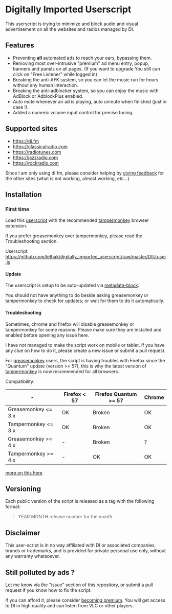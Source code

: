 # Digitally Imported Userscript

This userscript is trying to minimize and block audio and visual advertisement on all the websites and radios managed by DI.



## Features

* Preventing **all** automated ads to reach your ears, bypassing them.
* Removing most over-intrusive "premium" ad menu entry, popup, banners and panels on all pages. (If you want to upgrade You still can click on "Free Listener" while logged in)
* Breaking the anti-AFK system, so you can let the music run for hours without any human interaction.
* Breaking the anti-adblocker system, so you can enjoy the music with AdBlock or AdblockPlus enabled.
* Auto mute whenever an ad is playing, auto unmute when finished (just in case !).
* Added a numeric volume input control for precise tuning.

## Supported sites

* https://di.fm
* https://classicalradio.com
* https://radiotunes.com
* https://jazzradio.com
* https://rockradio.com

Since I am only using di.fm, please consider helping by [giving feedback](https://github.com/lethak/digitally_imported_userscript/issues/5) for the other sites (what is not working, almost working, etc...)

## Installation

### First time
Load this [userscript](https://github.com/lethak/digitally_imported_userscript/raw/master/DIU.user.js) with the recommended [tampermonkey](https://chrome.google.com/webstore/detail/tampermonkey/dhdgffkkebhmkfjojejmpbldmpobfkfo) browser extension.

If you prefer greasemonkey over tampermonkey, please read the Troubleshooting section.

Userscript: https://github.com/lethak/digitally_imported_userscript/raw/master/DIU.user.js

#### Update

The userscript is setup to be auto-updated via [metadata-block](https://wiki.greasespot.net/Metadata_Block).

You should not have anything to do beside asking greasemonkey or tampermonkey to check for updates; or wait for them to do it automatically.

#### Troubleshooting

Sometimes, chrome and firefox will disable greasemonkey or tampermonkey for some reasons. Please make sure they are installed and enabled before opening any issue here.

I have not managed to make the script work on mobile or tablet. If you have any clue on how to do it, please create a new issue or submit a pull request.

For [greasemonkey](https://addons.mozilla.org/en-gb/firefox/addon/greasemonkey/) users, the script is having troubles with Firefox since the "Quantum" update (version >= 57), this is why the latest version of  [tampermonkey](https://chrome.google.com/webstore/detail/tampermonkey/dhdgffkkebhmkfjojejmpbldmpobfkfo) is now recommended for all browsers.

Compatibility:

| -  | Firefox < 57 |  Firefox Quantum >= 57 | Chrome |
|---|---|---|---|
| Greasemonkey <= 3.x | OK | Broken | OK |
| Tampermonkey <= 3.x | OK | Broken | OK |
| Greasemonkey >= 4.x | - | Broken | ? |
| Tampermonkey >= 4.x | - | OK | OK |

[more on this here](https://github.com/lethak/digitally_imported_userscript/issues/8)

## Versioning

Each public version of the script is released as a tag with the following format:

> YEAR.MONTH.release number for the month

## Disclaimer

This user-script is in no way affiliated with DI or associated companies, brands or trademarks, and is provided for private personal use only, without any warranty whatsoever.


## Still polluted by ads ?

Let me know via the "issue" section of this repository, or submit a pull request if you know how to fix the script.

If you can afford it, please consider [becoming premium](https://www.di.fm/premium). You will get access to DI in high quality and can listen from VLC or other players.


